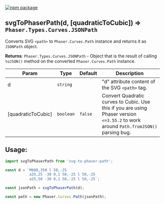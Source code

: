 [![npm package](https://img.shields.io/npm/v/svg-to-phaser-path?color=limegreen&label=npm%20package&logo=npm&style=plastic)](https://www.npmjs.com/package/svg-to-phaser-path)

## svgToPhaserPath(d, [quadraticToCubic]) ⇒ <code>Phaser.Types.Curves.JSONPath</code>
Converts SVG `<path>` to `Phaser.Curves.Path` instance and returns it as `JSONPath` object.

**Returns**: <code>Phaser.Types.Curves.JSONPath</code> - Object that is the result of calling `toJSON()` method on the converted `Phaser.Curves.Path` instance.

| Param | Type | Default | Description |
| --- | --- | --- | --- |
| d | <code>string</code> |  | "d" attribute content of the SVG `<path>` tag. |
| [quadraticToCubic] | <code>boolean</code> | <code>false</code> | Convert Quadratic curves to Cubic. Use this if you are using Phaser version `<=3.55.2` to work around `Path.fromJSON()` parsing bug. |

## Usage:
```js
import svgToPhaserPath from 'svg-to-phaser-path';

const d = `M600,350 l 50,-25
           a25,25 -30 0,1 50,-25 l 50,-25
           a25,50 -30 0,1 50,-25 l 50,-25`;

const jsonPath = svgToPhaserPath(d);

const path = new Phaser.Curves.Path(jsonPath);
```
